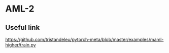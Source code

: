 # AML-2
## Useful link

https://github.com/tristandeleu/pytorch-meta/blob/master/examples/maml-higher/train.py